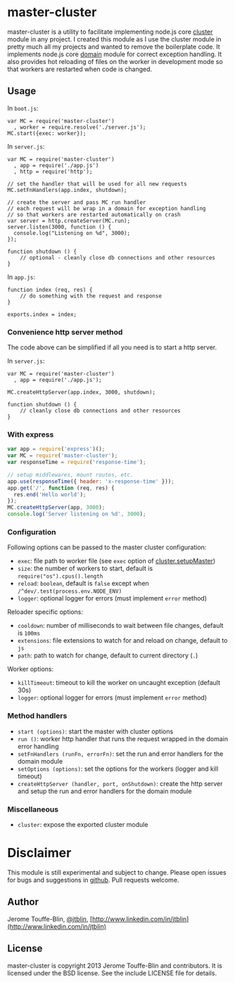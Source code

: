 # master-cluster

master-cluster is a utility to facilitate implementing node.js core [cluster](http://nodejs.org/api/cluster.html) module
in any project. I created this module as I use the cluster module in pretty much all my projects and wanted to
remove the boilerplate code. It implements node.js core [domain](http://nodejs.org/api/domain.html) module
for correct exception handling. It also provides hot reloading of files on the worker in development mode
so that workers are restarted when code is changed.

## Usage

In `boot.js`:

    var MC = require('master-cluster')
      , worker = require.resolve('./server.js');
    MC.start({exec: worker});

In `server.js`:

    var MC = require('master-cluster')
      , app = require('./app.js')
      , http = require('http');

    // set the handler that will be used for all new requests
    MC.setFnHandlers(app.index, shutdown);

    // create the server and pass MC run handler
    // each request will be wrap in a domain for exception handling
    // so that workers are restarted automatically on crash
    var server = http.createServer(MC.run);
    server.listen(3000, function () {
      console.log("Listening on %d", 3000);
    });

    function shutdown () {
        // optional - cleanly close db connections and other resources
    }

In `app.js`:

    function index (req, res) {
        // do something with the request and response
    }

    exports.index = index;

### Convenience http server method

The code above can be simplified if all you need is to start a http server.

In `server.js`:

    var MC = require('master-cluster')
      , app = require('./app.js');

    MC.createHttpServer(app.index, 3000, shutdown);

    function shutdown () {
        // cleanly close db connections and other resources
    }


### With express

```javascript
var app = require('express')();
var MC = require('master-cluster');
var responseTime = require('response-time');

// setup middlewares, mount routes, etc.
app.use(responseTime({ header: 'x-response-time' }));
app.get('/', function (req, res) {
  res.end('Hello world');
});
MC.createHttpServer(app, 3000);
console.log('Server listening on %d', 3000);
```

### Configuration

Following options can be passed to the master cluster configuration:

- `exec`: file path to worker file (see `exec` option of [cluster.setupMaster](https://nodejs.org/api/cluster.html#cluster_cluster_setupmaster_settings))
- `size`: the number of workers to start, default is `require("os").cpus().length`
- `reload`: `boolean`, default is `false` except when `/^dev/.test(process.env.NODE_ENV)`
- `logger`: optional logger for errors (must implement `error` method)

Reloader specific options:

- `cooldown`: number of milliseconds to wait between file changes, default is `100ms`
- `extensions`: file extensions to watch for and reload on change, default to `js`
- `path`: path to watch for change, default to current directory (`.`)

Worker options:

- `killTimeout`: timeout to kill the worker on uncaught exception (default 30s)
- `logger`: optional logger for errors (must implement `error` method)

### Method handlers

- `start (options)`: start the master with cluster options
- `run ()`: worker http handler that runs the request wrapped in the domain error handling
- `setFnHandlers (runFn, errorFn)`: set the run and error handlers for the domain module
- `setOptions (options)`: set the options for the workers (logger and kill timeout)
- `createHttpServer (handler, port, onShutdown)`: create the http server and setup the run and error handlers for the domain module

### Miscellaneous

- `cluster`: expose the exported cluster module

# Disclaimer

This module is still experimental and subject to change. Please open issues for bugs and suggestions in [github](https://github.com/jtblin/master-cluster/issues).
Pull requests welcome.

## Author

Jerome Touffe-Blin, [@jtblin](https://twitter.com/jtlbin), [http://www.linkedin.com/in/jtblin](http://www.linkedin.com/in/jtblin)

## License

master-cluster is copyright 2013 Jerome Touffe-Blin and contributors. It is licensed under the BSD license. See the include LICENSE file for details.
